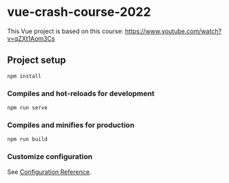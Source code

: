 # vue-crash-course-2022

This Vue project is based on this course:
https://www.youtube.com/watch?v=qZXt1Aom3Cs

## Project setup

```
npm install
```

### Compiles and hot-reloads for development

```
npm run serve
```

### Compiles and minifies for production

```
npm run build
```

### Customize configuration

See [Configuration Reference](https://cli.vuejs.org/config/).
